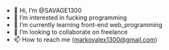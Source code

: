 - 👋 Hi, I’m @SAVAGE1300
- 👀 I’m interested in fucking programming
- 🌱 I’m currently learning front-end web_programming
- 💞️ I’m looking to collaborate on freelance
- 📫 How to reach me (markovalex1300@gmail.com)

<!---
SAVAGE1300/SAVAGE1300 is a ✨ special ✨ repository because its `README.md` (this file) appears on your GitHub profile.
You can click the Preview link to take a look at your changes.
--->

